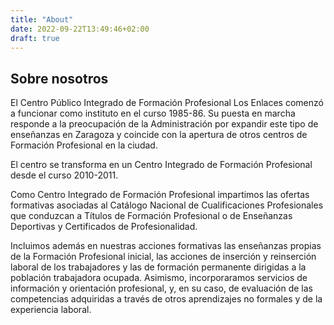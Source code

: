 ```yaml
---
title: "About"
date: 2022-09-22T13:49:46+02:00
draft: true
---
```


## Sobre nosotros
El Centro Público Integrado de Formación Profesional Los Enlaces comenzó a funcionar como instituto en el curso 1985-86. Su puesta en marcha responde a la preocupación de la Administración por expandir este tipo de enseñanzas en Zaragoza y coincide con la apertura de otros centros de Formación Profesional en la ciudad.

El centro se transforma en un Centro Integrado de Formación Profesional desde el curso 2010-2011.

Como Centro Integrado de Formación Profesional impartimos las ofertas formativas asociadas al Catálogo Nacional de Cualificaciones Profesionales que conduzcan a Títulos de Formación Profesional o de Enseñanzas Deportivas y Certificados de Profesionalidad.

Incluimos además en nuestras acciones formativas las enseñanzas propias de la Formación Profesional inicial, las acciones de inserción y reinserción laboral de los trabajadores y las de formación permanente dirigidas a la población trabajadora ocupada. Asimismo, incorporaramos servicios de información y orientación profesional, y, en su caso, de evaluación de las competencias adquiridas a través de otros aprendizajes no formales y de la experiencia laboral.